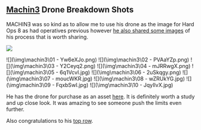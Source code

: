 ## [Machin3](https://twitter.com/machin3io) Drone Breakdown Shots

MACHINƎ was so kind as to allow me to use his drone as the image for Hard Ops 8 as had operatives previous however [he also shared some images](https://imgur.com/a/NBl4E) of his process that is worth sharing.

![](\img\machin3\H8mach.jpg)

![](\img\machin3\01 - Yw6eXJo.png)
![](\img\machin3\02 - PVAaYZp.png)
![](\img\machin3\03 - Y2Ceyq2.png)
![](\img\machin3\04 - mJRRwgX.png)
![](\img\machin3\05 - 6q1VcvI.jpg)
![](\img\machin3\06 - 2uSkqgy.png)
![](\img\machin3\07 - moucWKR.jpg)
![](\img\machin3\08 - wZRUkYG.jpg)
![](\img\machin3\09 - FqxbSwI.jpg)
![](\img\machin3\10 - JqyIlvX.jpg)

He has the drone for purchase as an asset [here](https://gumroad.com/l/thSZ). It is definitely worth a study and up close look. It was amazing to see someone push the limits even further.

Also congratulations to his [top row](https://blenderartists.org/forum/showthread.php?405105-The-Probe).
